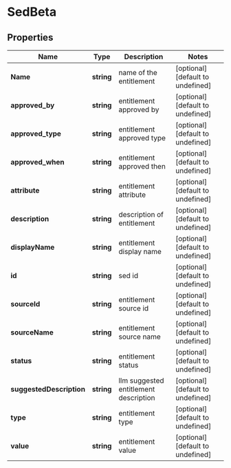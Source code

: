# SedBeta

## Properties

Name | Type | Description | Notes
------------ | ------------- | ------------- | -------------
**Name** | **string** | name of the entitlement | [optional] [default to undefined]
**approved_by** | **string** | entitlement approved by | [optional] [default to undefined]
**approved_type** | **string** | entitlement approved type | [optional] [default to undefined]
**approved_when** | **string** | entitlement approved then | [optional] [default to undefined]
**attribute** | **string** | entitlement attribute | [optional] [default to undefined]
**description** | **string** | description of entitlement | [optional] [default to undefined]
**displayName** | **string** | entitlement display name | [optional] [default to undefined]
**id** | **string** | sed id | [optional] [default to undefined]
**sourceId** | **string** | entitlement source id | [optional] [default to undefined]
**sourceName** | **string** | entitlement source name | [optional] [default to undefined]
**status** | **string** | entitlement status | [optional] [default to undefined]
**suggestedDescription** | **string** | llm suggested entitlement description | [optional] [default to undefined]
**type** | **string** | entitlement type | [optional] [default to undefined]
**value** | **string** | entitlement value | [optional] [default to undefined]

